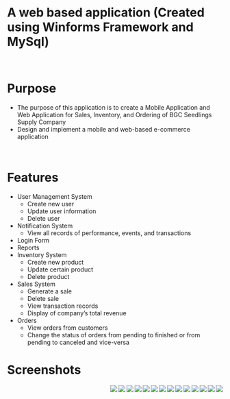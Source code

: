 # A web based application (Created using Winforms Framework and MySql)
  
<br/>

# Purpose
  - The purpose of this application is to create a Mobile Application and Web Application for Sales, Inventory, and Ordering 
    of BGC Seedlings Supply Company
  - Design and implement a mobile and web-based e-commerce application
  
<br/>
  
# Features
  - User Management System 
    - Create new user  
    - Update user information
    - Delete user 
  - Notification System 
    - View all records of performance, events, and transactions 
  - Login Form
  - Reports 
  - Inventory System 
    - Create new product
    - Update certain product
    - Delete product 
  - Sales System 
    - Generate a sale
    - Delete sale 
    - View transaction records 
    - Display of company’s total revenue
  - Orders 
    - View orders from customers  
    - Change the status of orders from pending to finished or from pending to canceled and vice-versa 
  
# Screenshots
<table>
  <tr>
   <img align="right" src="bgc_13.png">
   <img align="right" src="bgc_2.png">   
   <img align="right" src="bgc_3.png">  
   <img align="right"  src="bgc_4.png">
   <img align="right"  src="bgc_5.png">
   <img align="right"  src="bgc_6.png">   
   <img align="right"  src="bgc_7.png">
   <img align="right"  src="bgc_8.png">
   <img align="right"  src="bgc_9.png">   
   <img align="right"  src="bgc_10.png">
   <img align="right" src="bgc_11.png">
   <img align="right"  src="bgc_12.png">   
   <img align="right"  src="bgc_14.png">
   <img align="right"  src="bgc_15.png">   
 </tr>
</table>
  

   
